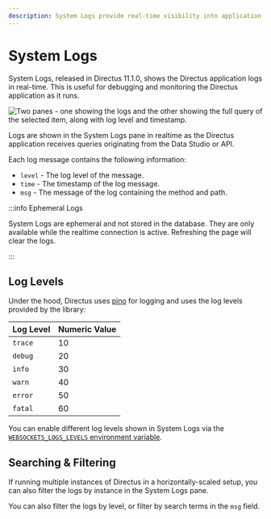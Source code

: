 ```yaml
---
description: System Logs provide real-time visibility into application logs, enabling monitoring and debugging of API requests.
---
```


# System Logs

System Logs, released in Directus 11.1.0, shows the Directus application logs in real-time. This is useful for debugging
and monitoring the Directus application as it runs.

![Two panes - one showing the logs and the other showing the full query of the selected item, along with log level and timestamp.](https://product-team.directus.app/assets/9f93fb8e-a433-41d7-898c-f7aa455c684a.png)

Logs are shown in the System Logs pane in realtime as the Directus application receives queries originating from the
Data Studio or API.

Each log message contains the following information:

- `level` - The log level of the message.
- `time` - The timestamp of the log message.
- `msg` - The message of the log containing the method and path.

:::info Ephemeral Logs

System Logs are ephemeral and not stored in the database. They are only available while the realtime connection is
active. Refreshing the page will clear the logs.

:::

## Log Levels

Under the hood, Directus uses [pino](https://github.com/pinojs/pino) for logging and uses the log levels provided by the
library:

| Log Level | Numeric Value |
| --------- | ------------- |
| `trace`   | 10            |
| `debug`   | 20            |
| `info`    | 30            |
| `warn`    | 40            |
| `error`   | 50            |
| `fatal`   | 60            |

You can enable different log levels shown in System Logs via the
[`WEBSOCKETS_LOGS_LEVELS` environment variable](/self-hosted/config-options.html#logs).

## Searching & Filtering

If running multiple instances of Directus in a horizontally-scaled setup, you can also filter the logs by instance in
the System Logs pane.

You can also filter the logs by level, or filter by search terms in the `msg` field.
